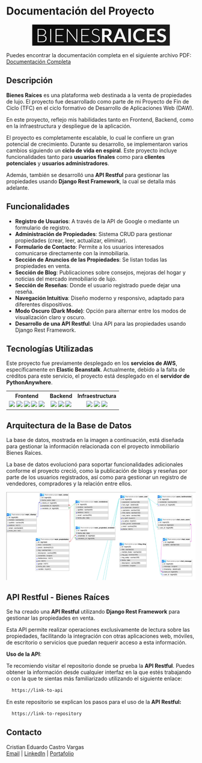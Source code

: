 # Documentación del Proyecto

<p align="center">
  <img src="./static/readme/Login-readme.png" alt="Logo" />
</p>

Puedes encontrar la documentación completa en el siguiente archivo PDF: [Documentación Completa](./static/readme/Documentacion_BienesRaices.pdf)

## Descripción

**Bienes Raíces** es una plataforma web destinada a la venta de propiedades de lujo. El proyecto fue desarrollado como parte de mi Proyecto de Fin de Ciclo (TFC) en el ciclo formativo de Desarrollo de Aplicaciones Web (DAW).

En este proyecto, reflejo mis habilidades tanto en Frontend, Backend, como en la infraestructura y despliegue de la aplicación.

El proyecto es completamente escalable, lo cual le confiere un gran potencial de crecimiento. Durante su desarrollo, se implementaron varios cambios siguiendo un **ciclo de vida en espiral**. Este proyecto incluye funcionalidades tanto para **usuarios finales** como para **clientes potenciales** y **usuarios administradores**.

Además, también se desarrolló una **API Restful** para gestionar las propiedades usando **Django Rest Framework**, la cual se detalla más adelante.

## Funcionalidades

- **Registro de Usuarios**: A través de la API de Google o mediante un formulario de registro.
- **Administración de Propiedades**: Sistema CRUD para gestionar propiedades (crear, leer, actualizar, eliminar).
- **Formulario de Contacto**: Permite a los usuarios interesados comunicarse directamente con la inmobiliaria.
- **Sección de Anuncios de las Propiedades**: Se listan todas las propiedades en venta.
- **Sección de Blog**: Publicaciones sobre consejos, mejoras del hogar y noticias del mercado inmobiliario de lujo.
- **Sección de Reseñas**: Donde el usuario registrado puede dejar una reseña.
- **Navegación Intuitiva**: Diseño moderno y responsivo, adaptado para diferentes dispositivos.
- **Modo Oscuro (Dark Mode)**: Opción para alternar entre los modos de visualización claro y oscuro.
- **Desarrollo de una API Restful**: Una API para las propiedades usando Django Rest Framework.

## Tecnologías Utilizadas

Este proyecto fue previamente desplegado en los **servicios de AWS**, específicamente en **Elastic Beanstalk**. Actualmente, debido a la falta de créditos para este servicio, el proyecto está desplegado en el **servidor de PythonAnywhere**.

<table>
  <tr>
    <th><strong>Frontend</strong></th>
    <th><strong>Backend</strong></th>
    <th><strong>Infraestructura</strong></th>
  </tr>
  <tr align="center">
    <td>
      <img src="https://img.shields.io/badge/HTML5-E34F26?logo=html5&logoColor=white">
      <img src="https://img.shields.io/badge/CSS3-1572B6?logo=css3&logoColor=white">
      <img src="https://img.shields.io/badge/JavaScript-F7DF1E?logo=javascript&logoColor=black">
      <img src="https://img.shields.io/badge/SCSS-CC6699?logo=sass&logoColor=white">
      <img src="https://img.shields.io/badge/Gulp-CF4647?logo=gulp&logoColor=white">
    </td>
    <td>
      <img src="https://img.shields.io/badge/Python-FFD43B?logo=python&logoColor=blue">
      <img src="https://img.shields.io/badge/Django-092E20?logo=django&logoColor=green">
      <img src="https://img.shields.io/badge/MySQL-005C84?logo=mysql&logoColor=white">
    </td>
    <td>
      <img src="https://img.shields.io/badge/Docker-2CA5E0?logo=docker&logoColor=white">
      <img src="https://img.shields.io/badge/Amazon_AWS-FF9900?logo=amazonaws&logoColor=white">
      <img src="https://img.shields.io/badge/django%20rest-ff1709?logo=django&logoColor=white">
    </td>
  </tr>
</table>

## Arquitectura de la Base de Datos

La base de datos, mostrada en la imagen a continuación, está diseñada para gestionar la información relacionada con el proyecto inmobiliario Bienes Raíces.

La base de datos evolucionó para soportar funcionalidades adicionales conforme el proyecto creció, como la publicación de blogs y reseñas por parte de los usuarios registrados, así como para gestionar un registro de vendedores, compradores y la relación entre ellos.

<p align="center">
  <img src="./static/readme/DDBB-3.png" alt="Diagrama de la Base de Datos" />
</p>

## API Restful - Bienes Raíces

Se ha creado una **API Restful** utilizando **Django Rest Framework** para gestionar las propiedades en venta.

Esta API permite realizar operaciones exclusivamente de lectura sobre las propiedades, facilitando la integración con otras aplicaciones web, móviles, de escritorio o servicios que puedan requerir acceso a esta información.

**Uso de la API**:

Te recomiendo visitar el repositorio donde se prueba la **API Restful**. Puedes obtener la información desde cualquier interfaz en la que estés trabajando o con la que te sientas más familiarizado utilizando el siguiente enlace:

```bash
  https://link-to-api
```
En este repositorio se explican los pasos para el uso de la **API Restful:**

```bash
  https://link-to-repository
```

## Contacto

Cristian Eduardo Castro Vargas  
[Email](cj.94@hotmail.com) | [LinkedIn](https://www.linkedin.com/in/cristian-castro-vargas/) | [Portafolio](https://cristian-castro.com/)
